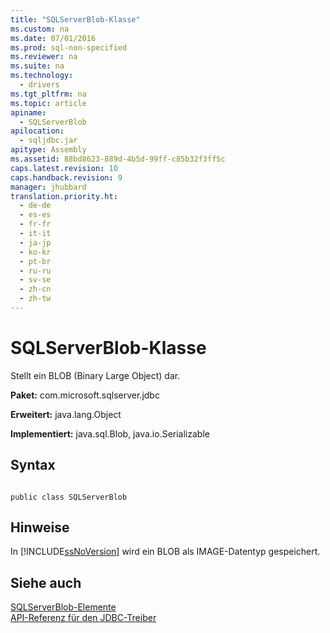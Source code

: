 ```yaml
---
title: "SQLServerBlob-Klasse"
ms.custom: na
ms.date: 07/01/2016
ms.prod: sql-non-specified
ms.reviewer: na
ms.suite: na
ms.technology: 
  - drivers
ms.tgt_pltfrm: na
ms.topic: article
apiname: 
  - SQLServerBlob
apilocation: 
  - sqljdbc.jar
apitype: Assembly
ms.assetid: 88bd8623-889d-4b5d-99ff-c85b32f3ff5c
caps.latest.revision: 10
caps.handback.revision: 9
manager: jhubbard
translation.priority.ht: 
  - de-de
  - es-es
  - fr-fr
  - it-it
  - ja-jp
  - ko-kr
  - pt-br
  - ru-ru
  - sv-se
  - zh-cn
  - zh-tw
---
```

# SQLServerBlob-Klasse
  Stellt ein BLOB \(Binary Large Object\) dar.  
  
 **Paket:** com.microsoft.sqlserver.jdbc  
  
 **Erweitert:** java.lang.Object  
  
 **Implementiert:** java.sql.Blob, java.io.Serializable  
  
## Syntax  
  
```  
  
public class SQLServerBlob  
```  
  
## Hinweise  
 In [!INCLUDE[ssNoVersion](../content/includes/ssNoVersion_md.md)] wird ein BLOB als IMAGE\-Datentyp gespeichert.  
  
## Siehe auch  
 [SQLServerBlob-Elemente](../content/SQLServerBlob-Members.md)   
 [API-Referenz für den JDBC-Treiber](../content/JDBC-Driver-API-Reference.md)  
  
  